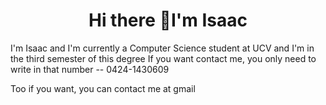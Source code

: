 <div>
<h1 align="center">Hi there 👋I'm Isaac</h1>
</div>

<div>
I'm Isaac and I'm currently a Computer Science student at UCV and I'm in the third semester of this degree
If you want contact me, you only need to write in that number -- 0424-1430609

 Too if you want, you can contact me at gmail</h4>
</div>
<!--
**IsaacTou/IsaacTou** is a ✨ _special_ ✨ repository because its `README.md` (this file) appears on your GitHub profile.

Here are some ideas to get you started:

- 🔭 I’m currently working on ...
- 🌱 I’m currently learning ...
- 👯 I’m looking to collaborate on ...
- 🤔 I’m looking for help with ...
- 💬 Ask me about ...
- 📫 How to reach me: ...
- 😄 Pronouns: ...
- ⚡ Fun fact: ...
-->
